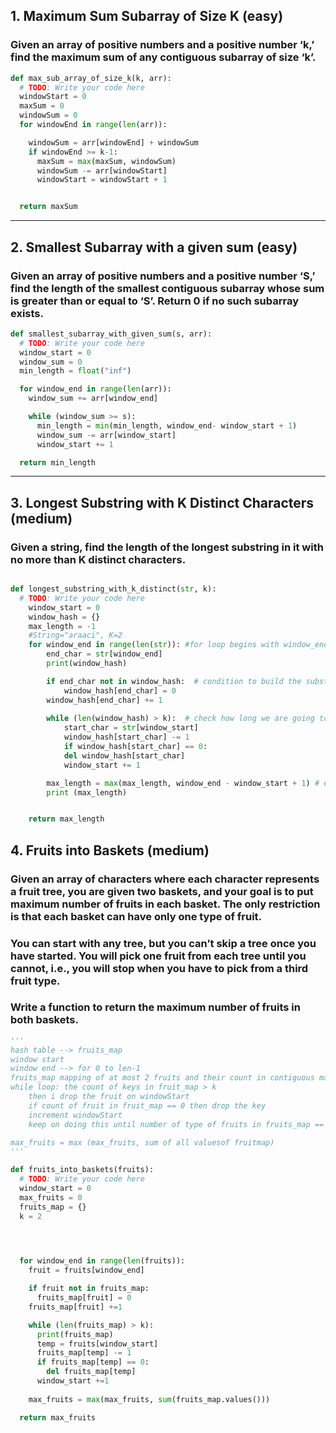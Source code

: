 
## 1. Maximum Sum Subarray of Size K (easy)
### Given an array of positive numbers and a positive number ‘k,’ find the maximum sum of any contiguous subarray of size ‘k’.

```python
def max_sub_array_of_size_k(k, arr):
  # TODO: Write your code here
  windowStart = 0
  maxSum = 0
  windowSum = 0
  for windowEnd in range(len(arr)):

    windowSum = arr[windowEnd] + windowSum
    if windowEnd >= k-1:
      maxSum = max(maxSum, windowSum)
      windowSum -= arr[windowStart]
      windowStart = windowStart + 1


  return maxSum

```
---

## 2. Smallest Subarray with a given sum (easy)
### Given an array of positive numbers and a positive number ‘S,’ find the length of the smallest contiguous subarray whose sum is greater than or equal to ‘S’. Return 0 if no such subarray exists.

```python
def smallest_subarray_with_given_sum(s, arr):
  # TODO: Write your code here
  window_start = 0
  window_sum = 0
  min_length = float("inf")

  for window_end in range(len(arr)):
    window_sum += arr[window_end]

    while (window_sum >= s):
      min_length = min(min_length, window_end- window_start + 1)
      window_sum -= arr[window_start]
      window_start += 1

  return min_length

  ```
---

## 3. Longest Substring with K Distinct Characters (medium)
### Given a string, find the length of the longest substring in it with no more than K distinct characters.


```python

def longest_substring_with_k_distinct(str, k):
  # TODO: Write your code here
    window_start = 0
    window_hash = {}
    max_length = -1
    #String="araaci", K=2
    for window_end in range(len(str)): #for loop begins with window_end
        end_char = str[window_end]
        print(window_hash)

        if end_char not in window_hash:  # condition to build the substring
            window_hash[end_char] = 0
        window_hash[end_char] += 1
        
        while (len(window_hash) > k):  # check how long we are going to slide window_start to right
            start_char = str[window_start] 
            window_hash[start_char] -= 1
            if window_hash[start_char] == 0:
            del window_hash[start_char]
            window_start += 1

        max_length = max(max_length, window_end - window_start + 1) # evaluate outside while if we need max
        print (max_length)


    return max_length

```

## 4. Fruits into Baskets (medium)
### Given an array of characters where each character represents a fruit tree, you are given two baskets, and your goal is to put maximum number of fruits in each basket. The only restriction is that each basket can have only one type of fruit.

### You can start with any tree, but you can’t skip a tree once you have started. You will pick one fruit from each tree until you cannot, i.e., you will stop when you have to pick from a third fruit type.

### Write a function to return the maximum number of fruits in both baskets.

```python
'''
hash table --> fruits_map
window start 
window end --> for 0 to len-1 
fruits_map mapping of at most 2 fruits and their count in contiguous manner
while loop: the count of keys in fruit_map > k
    then i drop the fruit on windowStart 
    if count of fruit in fruit_map == 0 then drop the key
    increment windowStart
    keep on doing this until number of type of fruits in fruits_map == k

max_fruits = max (max_fruits, sum of all valuesof fruitmap)
'''

def fruits_into_baskets(fruits):
  # TODO: Write your code here
  window_start = 0
  max_fruits = 0
  fruits_map = {}
  k = 2

  


  for window_end in range(len(fruits)):
    fruit = fruits[window_end]

    if fruit not in fruits_map:
      fruits_map[fruit] = 0
    fruits_map[fruit] +=1

    while (len(fruits_map) > k):
      print(fruits_map)
      temp = fruits[window_start]
      fruits_map[temp] -= 1
      if fruits_map[temp] == 0:
        del fruits_map[temp]
      window_start +=1
    
    max_fruits = max(max_fruits, sum(fruits_map.values()))

  return max_fruits
  ```